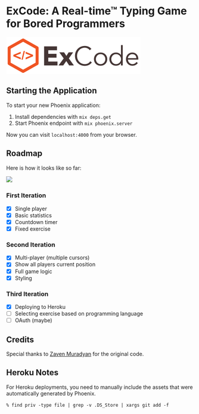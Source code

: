 # ExCode: A Real-time™ Typing Game for Bored Programmers

![ExCodeLogo](https://raw.githubusercontent.com/benjamintanweihao/excode/master/priv/static/images/logo.png)

## Starting the Application

To start your new Phoenix application:

1. Install dependencies with `mix deps.get`
2. Start Phoenix endpoint with `mix phoenix.server`

Now you can visit `localhost:4000` from your browser.

## Roadmap

Here is how it looks like so far:

![](http://i.imgur.com/PujG2il.png)

### First Iteration

- [x] Single player 
- [x] Basic statistics
- [x] Countdown timer
- [x] Fixed exercise

### Second Iteration

- [x] Multi-player (multiple cursors)
- [x] Show all players current position
- [x] Full game logic
- [x] Styling

### Third Iteration

- [x] Deploying to Heroku
- [ ] Selecting exercise based on programming language
- [ ] OAuth (maybe)

## Credits

Special thanks to [Zaven Muradyan](https://github.com/voithos/swiftcode) for the original code.

## Heroku Notes

For Heroku deployments, you need to manually include the assets that were automatically generated by Phoenix.

```
% find priv -type file | grep -v .DS_Store | xargs git add -f
```

